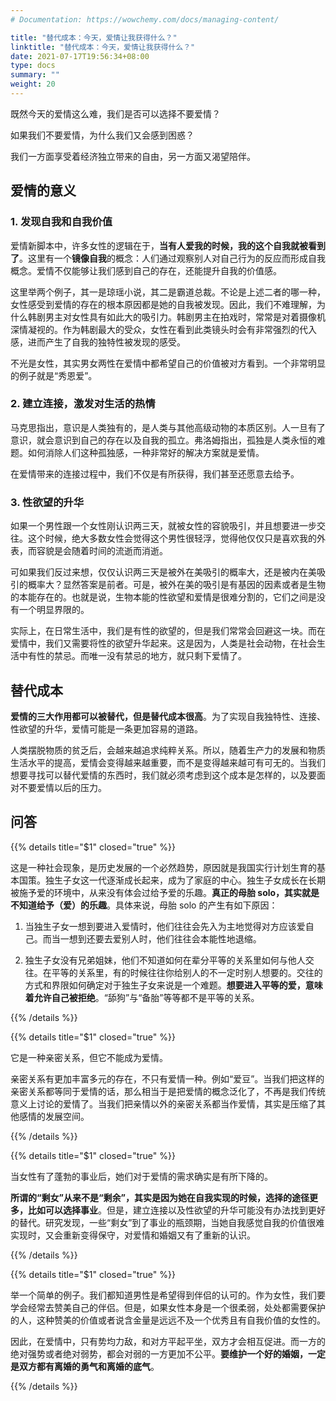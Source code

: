 ```yaml
---
# Documentation: https://wowchemy.com/docs/managing-content/

title: "替代成本：今天，爱情让我获得什么？"
linktitle: "替代成本：今天，爱情让我获得什么？"
date: 2021-07-17T19:56:34+08:00
type: docs
summary: ""
weight: 20
---
```


<!--more-->

既然今天的爱情这么难，我们是否可以选择不要爱情？

如果我们不要爱情，为什么我们又会感到困惑？

我们一方面享受着经济独立带来的自由，另一方面又渴望陪伴。

## 爱情的意义

### 1. 发现自我和自我价值

爱情新脚本中，许多女性的逻辑在于，**当有人爱我的时候，我的这个自我就被看到了**。这里有一个**镜像自我**的概念：人们通过观察别人对自己行为的反应而形成自我概念。爱情不仅能够让我们感到自己的存在，还能提升自我的价值感。

这里举两个例子，其一是琼瑶小说，其二是霸道总裁。不论是上述二者的哪一种，女性感受到爱情的存在的根本原因都是她的自我被发现。因此，我们不难理解，为什么韩剧男主对女性具有如此大的吸引力。韩剧男主在拍戏时，常常是对着摄像机深情凝视的。作为韩剧最大的受众，女性在看到此类镜头时会有非常强烈的代入感，进而产生了自我的独特性被发现的感受。

不光是女性，其实男女两性在爱情中都希望自己的价值被对方看到。一个非常明显的例子就是“秀恩爱”。

### 2. 建立连接，激发对生活的热情

马克思指出，意识是人类独有的，是人类与其他高级动物的本质区别。人一旦有了意识，就会意识到自己的存在以及自我的孤立。弗洛姆指出，孤独是人类永恒的难题。如何消除人们这种孤独感，一种非常好的解决方案就是爱情。

在爱情带来的连接过程中，我们不仅是有所获得，我们甚至还愿意去给予。

### 3. 性欲望的升华

如果一个男性跟一个女性刚认识两三天，就被女性的容貌吸引，并且想要进一步交往。这个时候，绝大多数女性会觉得这个男性很轻浮，觉得他仅仅只是喜欢我的外表，而容貌是会随着时间的流逝而消逝。

可如果我们反过来想，仅仅认识两三天是被外在美吸引的概率大，还是被内在美吸引的概率大？显然答案是前者。可是，被外在美的吸引是有基因的因素或者是生物的本能存在的。也就是说，生物本能的性欲望和爱情是很难分割的，它们之间是没有一个明显界限的。

实际上，在日常生活中，我们是有性的欲望的，但是我们常常会回避这一块。而在爱情中，我们又需要将性的欲望升华起来。这是因为，人类是社会动物，在社会生活中有性的禁忌。而唯一没有禁忌的地方，就只剩下爱情了。

## 替代成本

**爱情的三大作用都可以被替代，但是替代成本很高**。为了实现自我独特性、连接、性欲望的升华，爱情可能是一条更加容易的道路。

人类摆脱物质的贫乏后，会越来越追求纯粹关系。所以，随着生产力的发展和物质生活水平的提高，爱情会变得越来越重要，而不是变得越来越可有可无的。当我们想要寻找可以替代爱情的东西时，我们就必须考虑到这个成本是怎样的，以及要面对不要爱情以后的压力。

## 问答

{{% details title="$1" closed="true" %}}

这是一种社会现象，是历史发展的一个必然趋势，原因就是我国实行计划生育的基本国策。独生子女这一代逐渐成长起来，成为了家庭的中心。独生子女成长在长期被施予爱的环境中，从来没有体会过给予爱的乐趣。**真正的母胎 solo，其实就是不知道给予（爱）的乐趣**。具体来说，母胎 solo 的产生有如下原因：

1. 当独生子女一想到要进入爱情时，他们往往会先入为主地觉得对方应该爱自己。而当一想到还要去爱别人时，他们往往会本能性地退缩。

2. 独生子女没有兄弟姐妹，他们不知道如何在辈分平等的关系里如何与他人交往。在平等的关系里，有的时候往往你给别人的不一定时别人想要的。交往的方式和界限如何确定对于独生子女来说是一个难题。**想要进入平等的爱，意味着允许自己被拒绝**。“舔狗”与“备胎”等等都不是平等的关系。

{{% /details %}}

{{% details title="$1" closed="true" %}}

它是一种亲密关系，但它不能成为爱情。

亲密关系有更加丰富多元的存在，不只有爱情一种。例如“爱豆”。当我们把这样的亲密关系都等同于爱情的话，那么相当于是把爱情的概念泛化了，不再是我们传统意义上讨论的爱情了。当我们把亲情以外的亲密关系都当作爱情，其实是压缩了其他感情的发展空间。

{{% /details %}}

{{% details title="$1" closed="true" %}}

当女性有了蓬勃的事业后，她们对于爱情的需求确实是有所下降的。

**所谓的“剩女”从来不是“剩余”，其实是因为她在自我实现的时候，选择的途径更多，比如可以选择事业**。但是，建立连接以及性欲望的升华可能没有办法找到更好的替代。研究发现，一些“剩女”到了事业的瓶颈期，当她自我感觉自我的价值很难实现时，又会重新变得保守，对爱情和婚姻又有了重新的认识。

{{% /details %}}

{{% details title="$1" closed="true" %}}

举一个简单的例子。我们都知道男性是希望得到伴侣的认可的。作为女性，我们要学会经常去赞美自己的伴侣。但是，如果女性本身是一个很柔弱，处处都需要保护的人，这种赞美的价值或者说含金量是远远不及一个优秀且有自我价值的女性的。

因此，在爱情中，只有势均力敌，和对方平起平坐，双方才会相互促进。而一方的绝对强势或者绝对弱势，都会对弱的一方更加不公平。**要维护一个好的婚姻，一定是双方都有离婚的勇气和离婚的底气**。

{{% /details %}}